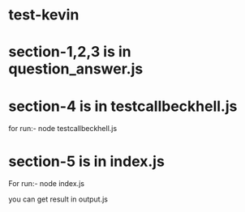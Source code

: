 # test-kevin

# section-1,2,3 is in question_answer.js

# section-4 is in testcallbeckhell.js
for run:- node testcallbeckhell.js

# section-5 is in index.js
 For run:- node index.js

 you can get result in output.js